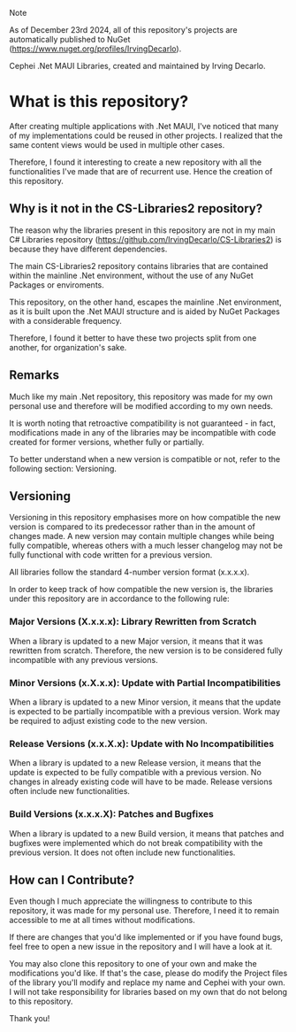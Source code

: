 > [!NOTE]
> As of December 23rd 2024, all of this repository's projects are automatically published to NuGet (https://www.nuget.org/profiles/IrvingDecarlo).

Cephei .Net MAUI Libraries,
created and maintained by Irving Decarlo.

# What is this repository?

After creating multiple applications with .Net MAUI, I've noticed that many of my implementations could be reused in other projects. I realized that the same content views would be used in multiple other cases.

Therefore, I found it interesting to create a new repository with all the functionalities I've made that are of recurrent use. Hence the creation of this repository.

## Why is it not in the CS-Libraries2 repository?

The reason why the libraries present in this repository are not in my main C# Libraries repository (https://github.com/IrvingDecarlo/CS-Libraries2) is because they have different dependencies.

The main CS-Libraries2 repository contains libraries that are contained within the mainline .Net environment, without the use of any NuGet Packages or enviroments.

This repository, on the other hand, escapes the mainline .Net environment, as it is built upon the .Net MAUI structure and is aided by NuGet Packages with a considerable frequency.

Therefore, I found it better to have these two projects split from one another, for organization's sake.

## Remarks

Much like my main .Net repository, this repository was made for my own personal use and therefore will be modified according to my own needs.

It is worth noting that retroactive compatibility is not guaranteed - in fact, modifications made in any of the libraries may be incompatible with code created for former versions, whether fully or partially.

To better understand when a new version is compatible or not, refer to the following section: Versioning.

## Versioning

Versioning in this repository emphasises more on how compatible the new version is compared to its predecessor rather than in the amount of changes made. A new version may contain multiple changes while being fully compatible, whereas others with a much lesser changelog may not be fully functional with code written for a previous version.

All libraries follow the standard 4-number version format (x.x.x.x).

In order to keep track of how compatible the new version is, the libraries under this repository are in accordance to the following rule:

### Major Versions (X.x.x.x): Library Rewritten from Scratch

When a library is updated to a new Major version, it means that it was rewritten from scratch. Therefore, the new version is to be considered fully incompatible with any previous versions.

### Minor Versions (x.X.x.x): Update with Partial Incompatibilities

When a library is updated to a new Minor version, it means that the update is expected to be partially incompatible with a previous version. Work may be required to adjust existing code to the new version.

### Release Versions (x.x.X.x): Update with No Incompatibilities

When a library is updated to a new Release version, it means that the update is expected to be fully compatible with a previous version. No changes in already existing code will have to be made. Release versions often include new functionalities.

### Build Versions (x.x.x.X): Patches and Bugfixes

When a library is updated to a new Build version, it means that patches and bugfixes were implemented which do not break compatibility with the previous version. It does not often include new functionalities.

## How can I Contribute?

Even though I much appreciate the willingness to contribute to this repository, it was made for my personal use. Therefore, I need it to remain accessible to me at all times without modifications.

If there are changes that you'd like implemented or if you have found bugs, feel free to open a new issue in the repository and I will have a look at it.

You may also clone this repository to one of your own and make the modifications you'd like. If that's the case, please do modify the Project files of the library you'll modify and replace my name and Cephei with your own. I will not take responsibility for libraries based on my own that do not belong to this repository.

Thank you!

